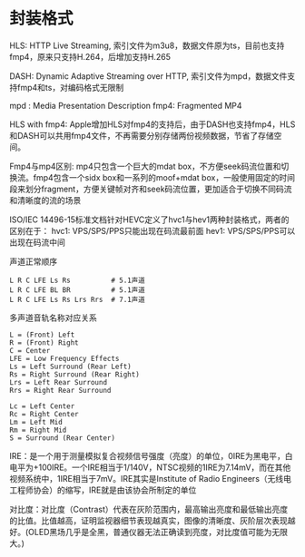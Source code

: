 # 封装格式

HLS:
HTTP Live Streaming, 索引文件为m3u8，数据文件原为ts，目前也支持fmp4，原来只支持H.264，后增加支持H.265

DASH:
Dynamic Adaptive Streaming over HTTP, 索引文件为mpd，数据文件支持fmp4和ts，对编码格式无限制

mpd : Media Presentation Description
fmp4: Fragmented MP4

HLS with fmp4:
Apple增加HLS对fmp4的支持后，由于DASH也支持fmp4，HLS和DASH可以共用fmp4文件，不再需要分别存储两份视频数据，节省了存储空间。

Fmp4与mp4区别:
mp4只包含一个巨大的mdat box，不方便seek码流位置和切换流。fmp4包含一个sidx box和一系列的moof+mdat box，一般使用固定的时间段来划分fragment，方便关键帧对齐和seek码流位置，更加适合于切换不同码流和清晰度的流的场景

ISO/IEC 14496-15标准文档针对HEVC定义了hvc1与hev1两种封装格式，两者的区别在于：
hvc1: VPS/SPS/PPS只能出现在码流最前面
hev1: VPS/SPS/PPS可以出现在码流中间

声道正常顺序
```
L R C LFE Ls Rs          # 5.1声道
L R C LFE BL BR          # 5.1声道
L R C LFE Ls Rs Lrs Rrs  # 7.1声道
```
多声道音轨名称对应关系
```
L = (Front) Left
R = (Front) Right
C = Center
LFE = Low Frequency Effects
Ls = Left Surround (Rear Left)
Rs = Right Surround (Rear Right)
Lrs = Left Rear Surround
Rrs = Right Rear Surround

Lc = Left Center
Rc = Right Center
Lm = Left Mid
Rm = Right Mid
S = Surround (Rear Center)
```

IRE：是一个用于测量模拟复合视频信号强度（亮度）的单位，0IRE为黑电平，白电平为+100IRE。一个IRE相当于1/140V，NTSC视频的1IRE为7.14mV，而在其他视频系统中，1IRE相当于7mV。IRE其实是Institute of Radio Engineers（无线电工程师协会）的缩写，IRE就是由该协会所制定的单位

对比度：对比度（Contrast）代表在灰阶范围内，最高输出亮度和最低输出亮度的比值。比值越高，证明监视器细节表现越真实，图像的清晰度、灰阶层次表现越好。(OLED黑场几乎是全黑，普通仪器无法正确读到亮度，对比度值可能为无限大。)

